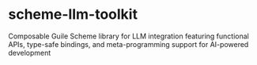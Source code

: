 # scheme-llm-toolkit
Composable Guile Scheme library for LLM integration featuring functional APIs, type-safe bindings, and meta-programming support for AI-powered development
